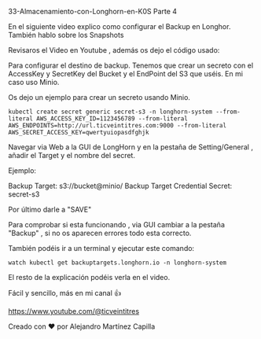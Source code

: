 33-Almacenamiento-con-Longhorn-en-K0S Parte 4

En el siguiente video explico como configurar el Backup en Longhor. También hablo sobre los Snapshots

Revisaros el Video en Youtube , además os dejo el código usado: 

Para configurar el destino de backup. Tenemos que crear un secreto con el AccessKey y SecretKey del Bucket y el EndPoint del S3 que uséis. En mi caso uso Minio.

Os dejo un ejemplo para crear un secreto usando Minio.

```
kubectl create secret generic secret-s3 -n longhorn-system --from-literal AWS_ACCESS_KEY_ID=1123456789 --from-literal AWS_ENDPOINTS=http://url.ticveintitres.com:9000 --from-literal AWS_SECRET_ACCESS_KEY=qwertyuiopasdfghjk
```

Navegar via Web a la GUI de LongHorn y en la pestaña de Setting/General , añadir el Target y el nombre del secret.

Ejemplo:

Backup Target: s3://bucket@minio/
Backup Target Credential Secret: secret-s3

Por último darle a "SAVE"

Para comprobar si esta funcionando , via GUI cambiar a la pestaña "Backup" , si no os aparecen errores todo esta correcto.

También podéis ir a un terminal y ejecutar este comando:

```
watch kubectl get backuptargets.longhorn.io -n longhorn-system
```

El resto de la explicación podéis verla en el video.

Fácil y sencillo, más en mi canal 👍

https://www.youtube.com/@ticveintitres

Creado con ❤️ por Alejandro Martínez Capilla
